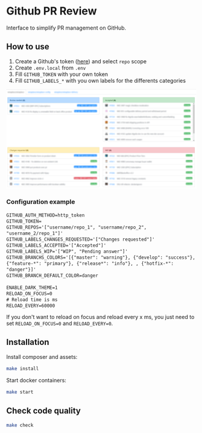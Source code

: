 # Github PR Review

Interface to simplify PR management on GitHub. 


## How to use

1. Create a Github's token ([here](https://github.com/settings/tokens)) and select `repo` scope
1. Create `.env.local` from `.env`
1. Fill `GITHUB_TOKEN` with your own token
1. Fill `GITHUB_LABELS_*` with you own labels for the differents categories 

![Liste des PR](github-pr-review.png)

### Configuration example

```
GITHUB_AUTH_METHOD=http_token
GITHUB_TOKEN=
GITHUB_REPOS='["username/repo_1", "username/repo_2", "username_2/repo_1"]'
GITHUB_LABELS_CHANGES_REQUESTED='["Changes requested"]'
GITHUB_LABELS_ACCEPTED='["Accepted"]'
GITHUB_LABELS_WIP='["WIP", "Pending answer"]'
GITHUB_BRANCHS_COLORS='[{"master": "warning"}, {"develop": "success"}, {"feature-*": "primary"}, {"release*": "info"}, , {"hotfix-*": "danger"}]'
GITHUB_BRANCH_DEFAULT_COLOR=danger

ENABLE_DARK_THEME=1
RELOAD_ON_FOCUS=0
# Reload time is ms
RELOAD_EVERY=60000
```

If you don't want to reload on focus and reload every x ms, you just need to set `RELOAD_ON_FOCUS=0` and `RELOAD_EVERY=0`.

## Installation

Install composer and assets:
```sh
make install
```

Start docker containers:
```sh
make start
```

## Check code quality

```sh
make check
```
